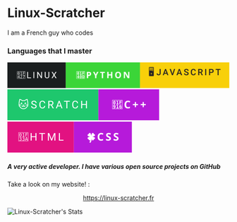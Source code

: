 
# Linux-Scratcher
I am a French guy who codes
### Languages ​​that I master
 ![](image.svg)![](truc.svg)![](huh.svg) 


<!--![Scratch logo S](https://github.com/Linux-Scratcher/Linux-Scratcher/assets/122288570/2eab72c7-9410-4f7f-821a-e7eda042f575)-->

<h5>A very active developer. I have various open source projects on GitHub</h5></h5>






Take a look on my website! :
 <center>
   <a href="https://linux-scratcher.fr" class="name">https://linux-scratcher.fr</a></h5>

  
   </div>
</center>


![Linux-Scratcher's Stats](https://github-readme-stats.vercel.app/api?username=Linux-Scratcher&theme=tokyonight&show_icons=true&hide_border=true&count_private=false)
